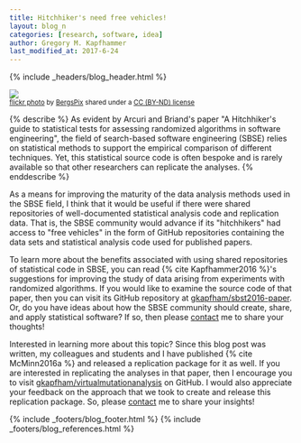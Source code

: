 ```yaml
---
title: Hitchhiker's need free vehicles!
layout: blog_n
categories: [research, software, idea]
author: Gregory M. Kapfhammer
last_modified_at: 2017-6-24
---
```


{% include _headers/blog_header.html %}

<a title="20121004_untitled_0012" href="https://flickr.com/photos/rick_bergstrom/8083703457"><img class="img-responsive-tight" src="https://farm9.static.flickr.com/8335/8083703457_5b2bb242b0_z.jpg" /></a><br /><small><a title="20121004_untitled_0012" href="https://flickr.com/photos/rick_bergstrom/8083703457">flickr photo</a> by <a href="https://flickr.com/people/rick_bergstrom">BergsPix</a> shared under a <a href="https://creativecommons.org/licenses/by-nd/2.0/">CC (BY-ND) license</a> </small>

{% describe %}
As evident by Arcuri and Briand's paper "A Hitchhiker's guide to statistical tests for assessing randomized algorithms
in software engineering", the field of search-based software engineering (SBSE) relies on statistical methods to support
the empirical comparison of different techniques. Yet, this statistical source code is often bespoke and is rarely
available so that other researchers can replicate the analyses.
{% enddescribe %}

As a means for improving the maturity of the data analysis methods used in the SBSE field, I think that it would be
useful if there were shared repositories of well-documented statistical analysis code and replication data. That
is, the SBSE community would advance if its "hitchhikers" had access to "free vehicles" in the form of GitHub
repositories containing the data sets and statistical analysis code used for published papers.

<a name="Kapfhammer2016-return"></a>
To learn more about the benefits associated with using shared repositories of statistical code in SBSE, you can read {%
cite Kapfhammer2016 %}'s suggestions for improving the study of data arising from experiments with randomized
algorithms. If you would like to examine the source code of that paper, then you can visit its GitHub repository at
[gkapfham/sbst2016-paper](https://github.com/gkapfham/sbst2016-paper). Or, do you have ideas about how the SBSE community
should create, share, and apply statistical software? If so, then please [contact]({{site.baseurl}}/contact/) me to
share your thoughts!

<a name="McMinn2016a-return"></a>
Interested in learning more about this topic? Since this blog post was written, my colleagues and students and I have
published {% cite McMinn2016a %} and released a replication package for it as well. If you are interested in replicating
the analyses in that paper, then I encourage you to visit
[gkapfham/virtualmutationanalysis](https://github.com/gkapfham/virtualmutationanalysis) on GitHub. I would also
appreciate your feedback on the approach that we took to create and release this replication package. So, please
[contact]({{site.baseurl}}contact) me to share your insights!

{% include _footers/blog_footer.html %}
{% include _footers/blog_references.html %}
